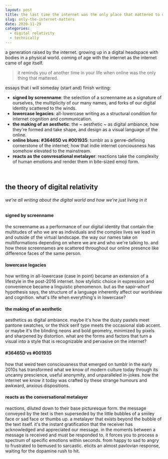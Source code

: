 ```yaml
---
layout: post
title: the last time the internet was the only place that mattered to us
slug: only-the-internet-matters
date: 2020-11-29
categories:
  - digital relativity
  - technically
---
```


a generation raised by the internet. growing up in a digital headspace with bodies in a physical world. coming of age with the internet as the internet came of age itself. 

> it reminds you of another time in your life when online was the only thing that mattered.

essays that i will someday (start and) finish writing: 
- **signed by screenname**: the selection of a screenname as a signature of ourselves, the multiplicity of our many names, and forks of our digital identity scattered to the winds.
- **lowercase legacies**: all-lowercase writing as a structural condition for internet cognition and communication.
- **the making of an aesthetic**: the ~ aesthetic ~ as digital ambiance, how they're formed and take shape, and design as a visual language of the online.
- **online blues: #36465D vs #001935**: tumblr as a genre-defining cornerstone of the internet; how that indie internet conciousness has somehow elevated to the mainstream. 
- **reacts as the convresational metalayer**: reactions take the complexity of human emotions and render them in bite-sized emoji form. 

<!--more-->

<br />

## the theory of digital relativity
###### we're all writing about the digital world and how we're just living in it

#### signed by screenname
the screenname as a performance of our digital identity that contain the multitudes of who we are as individuals and the complex lives we lead in and outside of the virtual landscape. the way our names take on multiformations depending on where we are and who we're talking to. and how these screennames are scattered throughout our online presence like difference faces of the same person. 

#### lowercase legacies
how writing in all-lowercase (case in point) became an extension of a lifestyle in the post-2016 internet. how stylistic choice in expression and convenience became a linguistic phenomenon. but as the sapir-whorf hypothesis says, the structure of a language inherently affect our worldview and cognition. what's life when everything's in lowercase?

#### the making of an aesthetic
aesthetics as digital ambiance. maybe it's how the dusty pastels meet pantone swatches, or the thick serif type meets the occasional slab accent. or maybe it's the blinding neons and bold geometry, minimized by pixels and sharpened by distortion. what are the forms and factors that turn a visual into a style that is recognizable and pervasive on the internet? 

#### #36465D vs #001935 
how that weird teen consciousness that emerged on tumblr in the early 2010s has transformed what we know of modern culture today through its uncanny prescience, useful anonymity, and unparalleled in-jokes. how the internet we know it today was crafted by these strange humours and awkward, anxious dispositions. 

#### reacts as the conversational metalayer

reactions, diluted down to their base picturesque form. the message conveyed by the text is then superseded by the little bubbles of a smiley face or sad face or thumbs up. a metalayer that exists beyond the bubble of the text itself. it's the instant gratification that the receiver has acknowledged and appreciated our message. in the moments between a message is received and must be responded to, it forces you to process a spectrum of specific emotions within seconds. from happy to sad to angry to frustrated to bemused to sarcastic. elicits an almost pavlovian response, waiting for the dopamine rush to hit.